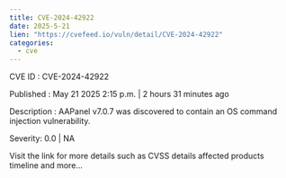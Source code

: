```yaml
---
title: CVE-2024-42922
date: 2025-5-21
lien: "https://cvefeed.io/vuln/detail/CVE-2024-42922"
categories:
  - cve
---
```


CVE ID : CVE-2024-42922

Published :  May 21
2025
2:15 p.m. | 2 hours
31 minutes ago

Description : AAPanel v7.0.7 was discovered to contain an OS command injection vulnerability.

Severity: 0.0 | NA

Visit the link for more details
such as CVSS details
affected products
timeline
and more...
